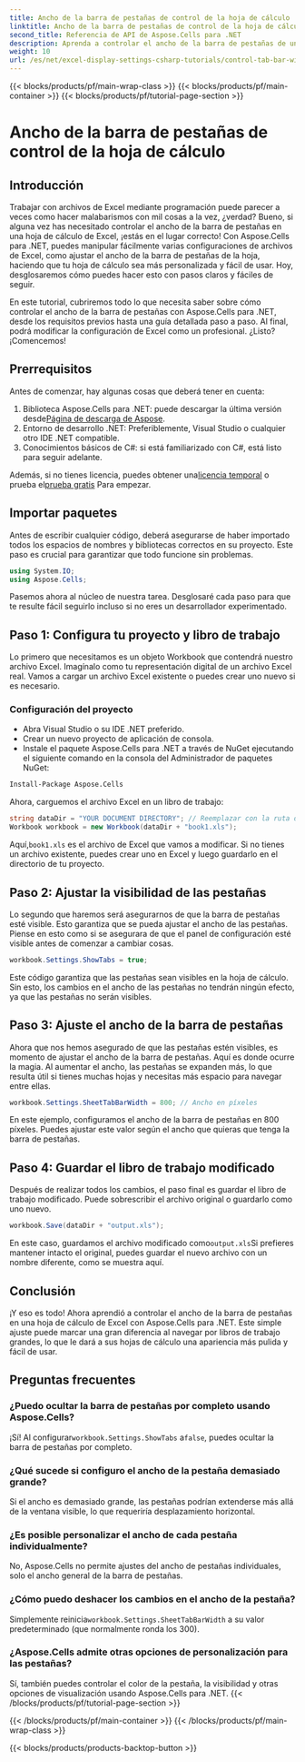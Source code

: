 ```yaml
---
title: Ancho de la barra de pestañas de control de la hoja de cálculo
linktitle: Ancho de la barra de pestañas de control de la hoja de cálculo
second_title: Referencia de API de Aspose.Cells para .NET
description: Aprenda a controlar el ancho de la barra de pestañas de una hoja de cálculo en Excel con Aspose.Cells para .NET con este tutorial paso a paso. Personalice sus archivos de Excel de manera eficiente.
weight: 10
url: /es/net/excel-display-settings-csharp-tutorials/control-tab-bar-width-of-spreadsheet/
---
```


{{< blocks/products/pf/main-wrap-class >}}
{{< blocks/products/pf/main-container >}}
{{< blocks/products/pf/tutorial-page-section >}}

# Ancho de la barra de pestañas de control de la hoja de cálculo

## Introducción

Trabajar con archivos de Excel mediante programación puede parecer a veces como hacer malabarismos con mil cosas a la vez, ¿verdad? Bueno, si alguna vez has necesitado controlar el ancho de la barra de pestañas en una hoja de cálculo de Excel, ¡estás en el lugar correcto! Con Aspose.Cells para .NET, puedes manipular fácilmente varias configuraciones de archivos de Excel, como ajustar el ancho de la barra de pestañas de la hoja, haciendo que tu hoja de cálculo sea más personalizada y fácil de usar. Hoy, desglosaremos cómo puedes hacer esto con pasos claros y fáciles de seguir.

En este tutorial, cubriremos todo lo que necesita saber sobre cómo controlar el ancho de la barra de pestañas con Aspose.Cells para .NET, desde los requisitos previos hasta una guía detallada paso a paso. Al final, podrá modificar la configuración de Excel como un profesional. ¿Listo? ¡Comencemos!

## Prerrequisitos

Antes de comenzar, hay algunas cosas que deberá tener en cuenta:

1.  Biblioteca Aspose.Cells para .NET: puede descargar la última versión desde[Página de descarga de Aspose](https://releases.aspose.com/cells/net/).
2. Entorno de desarrollo .NET: Preferiblemente, Visual Studio o cualquier otro IDE .NET compatible.
3. Conocimientos básicos de C#: si está familiarizado con C#, está listo para seguir adelante.

 Además, si no tienes licencia, puedes obtener una[licencia temporal](https://purchase.aspose.com/temporary-license/) o prueba el[prueba gratis](https://releases.aspose.com/) Para empezar.

## Importar paquetes

Antes de escribir cualquier código, deberá asegurarse de haber importado todos los espacios de nombres y bibliotecas correctos en su proyecto. Este paso es crucial para garantizar que todo funcione sin problemas.

```csharp
using System.IO;
using Aspose.Cells;
```

Pasemos ahora al núcleo de nuestra tarea. Desglosaré cada paso para que te resulte fácil seguirlo incluso si no eres un desarrollador experimentado.

## Paso 1: Configura tu proyecto y libro de trabajo

Lo primero que necesitamos es un objeto Workbook que contendrá nuestro archivo Excel. Imagínalo como tu representación digital de un archivo Excel real. Vamos a cargar un archivo Excel existente o puedes crear uno nuevo si es necesario.

### Configuración del proyecto

- Abra Visual Studio o su IDE .NET preferido.
- Crear un nuevo proyecto de aplicación de consola.
- Instale el paquete Aspose.Cells para .NET a través de NuGet ejecutando el siguiente comando en la consola del Administrador de paquetes NuGet:

```bash
Install-Package Aspose.Cells
```

Ahora, carguemos el archivo Excel en un libro de trabajo:

```csharp
string dataDir = "YOUR DOCUMENT DIRECTORY"; // Reemplazar con la ruta de su archivo
Workbook workbook = new Workbook(dataDir + "book1.xls"); 
```

 Aquí,`book1.xls` es el archivo de Excel que vamos a modificar. Si no tienes un archivo existente, puedes crear uno en Excel y luego guardarlo en el directorio de tu proyecto.

## Paso 2: Ajustar la visibilidad de las pestañas

Lo segundo que haremos será asegurarnos de que la barra de pestañas esté visible. Esto garantiza que se pueda ajustar el ancho de las pestañas. Piense en esto como si se asegurara de que el panel de configuración esté visible antes de comenzar a cambiar cosas.

```csharp
workbook.Settings.ShowTabs = true;
```

Este código garantiza que las pestañas sean visibles en la hoja de cálculo. Sin esto, los cambios en el ancho de las pestañas no tendrán ningún efecto, ya que las pestañas no serán visibles.

## Paso 3: Ajuste el ancho de la barra de pestañas

Ahora que nos hemos asegurado de que las pestañas estén visibles, es momento de ajustar el ancho de la barra de pestañas. Aquí es donde ocurre la magia. Al aumentar el ancho, las pestañas se expanden más, lo que resulta útil si tienes muchas hojas y necesitas más espacio para navegar entre ellas.

```csharp
workbook.Settings.SheetTabBarWidth = 800; // Ancho en píxeles
```

En este ejemplo, configuramos el ancho de la barra de pestañas en 800 píxeles. Puedes ajustar este valor según el ancho que quieras que tenga la barra de pestañas.

## Paso 4: Guardar el libro de trabajo modificado

Después de realizar todos los cambios, el paso final es guardar el libro de trabajo modificado. Puede sobrescribir el archivo original o guardarlo como uno nuevo.

```csharp
workbook.Save(dataDir + "output.xls");
```

 En este caso, guardamos el archivo modificado como`output.xls`Si prefieres mantener intacto el original, puedes guardar el nuevo archivo con un nombre diferente, como se muestra aquí.

## Conclusión

¡Y eso es todo! Ahora aprendió a controlar el ancho de la barra de pestañas en una hoja de cálculo de Excel con Aspose.Cells para .NET. Este simple ajuste puede marcar una gran diferencia al navegar por libros de trabajo grandes, lo que le dará a sus hojas de cálculo una apariencia más pulida y fácil de usar.

## Preguntas frecuentes

### ¿Puedo ocultar la barra de pestañas por completo usando Aspose.Cells?
 ¡Sí! Al configurar`workbook.Settings.ShowTabs` a`false`, puedes ocultar la barra de pestañas por completo.

### ¿Qué sucede si configuro el ancho de la pestaña demasiado grande?
Si el ancho es demasiado grande, las pestañas podrían extenderse más allá de la ventana visible, lo que requeriría desplazamiento horizontal.

### ¿Es posible personalizar el ancho de cada pestaña individualmente?
No, Aspose.Cells no permite ajustes del ancho de pestañas individuales, solo el ancho general de la barra de pestañas.

### ¿Cómo puedo deshacer los cambios en el ancho de la pestaña?
 Simplemente reinicia`workbook.Settings.SheetTabBarWidth` a su valor predeterminado (que normalmente ronda los 300).

### ¿Aspose.Cells admite otras opciones de personalización para las pestañas?
Sí, también puedes controlar el color de la pestaña, la visibilidad y otras opciones de visualización usando Aspose.Cells para .NET.
{{< /blocks/products/pf/tutorial-page-section >}}

{{< /blocks/products/pf/main-container >}}
{{< /blocks/products/pf/main-wrap-class >}}

{{< blocks/products/products-backtop-button >}}
